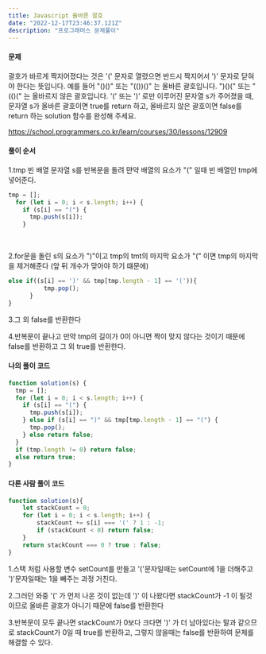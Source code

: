 ```yaml
---
title: Javascript 올바른 괄호 
date: "2022-12-17T23:46:37.121Z"
description: "프로그래머스 문제풀이"
---
```


#### 문제
> 
괄호가 바르게 짝지어졌다는 것은 '(' 문자로 열렸으면 반드시 짝지어서 ')' 문자로 닫혀야 한다는 뜻입니다. 예를 들어
"()()" 또는 "(())()" 는 올바른 괄호입니다.
")()(" 또는 "(()(" 는 올바르지 않은 괄호입니다.
'(' 또는 ')' 로만 이루어진 문자열 s가 주어졌을 때, 문자열 s가 올바른 괄호이면 true를 return 하고, 올바르지 않은 괄호이면 false를 return 하는 solution 함수를 완성해 주세요.

https://school.programmers.co.kr/learn/courses/30/lessons/12909



 #### 풀이 순서
>
1.tmp 빈 배열 
문자열 s를 반복문을 돌려 먄약 배열의 요소가 "(" 일때 빈 배열인 tmp에 넣어준다.
```js
tmp = [];
  for (let i = 0; i < s.length; i++) {
    if (s[i] == "(") {
      tmp.push(s[i]);
    }
````
 <br>
  
2.for문을 돌린 s의 요소가 ")"이고 tmp의 tmt의 마지막 요소가 "(" 이면 tmp의 마지막을 제거해준다 (앞 뒤 개수가 맞아야 하기 떄문에)
> 
```js
else if((s[i] == ')' && tmp[tmp.length - 1] == '(')){
          tmp.pop();
      }
}
````
> 
3.그 외 false를 반환한다
> 
4.반복문이 끝나고 만약 tmp의 길이가 0이 아니면 짝이 맞지 않다는 것이기 때문에false를 반환하고 그 외 true를 반환한다.








#### 나의 풀이 코드
> 
```js
function solution(s) {
  tmp = [];
  for (let i = 0; i < s.length; i++) {
    if (s[i] == "(") {
      tmp.push(s[i]);
    } else if (s[i] == ")" && tmp[tmp.length - 1] == "(") {
      tmp.pop();
    } else return false;
  }
  if (tmp.length != 0) return false;
  else return true;
}
````

#### 다른 사람 풀이 코드
> 
```js
function solution(s){
    let stackCount = 0;
    for (let i = 0; i < s.length; i++) {
        stackCount += s[i] === '(' ? 1 : -1;
        if (stackCount < 0) return false;
    }
    return stackCount === 0 ? true : false;
}
````
1.스택 처럼 사용할 변수 setCount를 만들고 '('문자일때는 setCount에 1을 더해주고 ')'문자일때는 1을 빼주는 과정 거친다.
> 
2.그러던 와중 '(' 가 먼저 나온 것이 없는데 ')' 이 나왔다면 stackCount가 -1 이 될것이므로 올바른 괄호가 아니기 때문에 false를 반환한다
> 
3.반복문이 모두 끝나면 stackCount가 0보다 크다면 ')' 가 더 남아있다는 말과 같으므로 stackCount가 0일 때 true를 반환하고, 그렇지 않을때는 false를 반환하여 문제를 해결할 수 있다.
